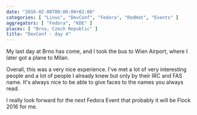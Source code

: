 ```yaml
---
date: "2016-02-08T09:00:00+02:00"
categories: [ "Linux", "DevConf", "Fedora", "RedHat", "Events" ]
aggregators: [ "Fedora", "KDE" ]
places: [ "Brno, Czech Republic" ]
title: "DevConf - day 4"
---
```


My last day at Brno has come, and I took the bus to Wien Airport, where I later got a plane to Milan.

Overall, this was a very nice experience.
I've met a lot of very interesting people and a lot of people I already knew but only by their IRC and FAS name.
It's always nice to be able to give faces to the names you always read.

I really look forward for the next Fedora Event that probably it will be Flock 2016 for me.
